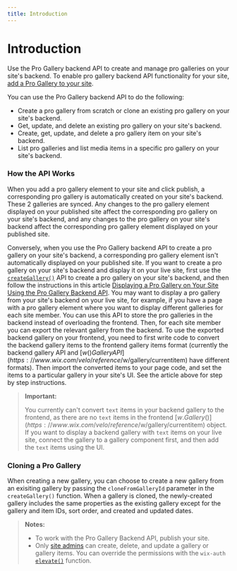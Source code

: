 ```yaml
---
title: Introduction
---
```


# Introduction

Use the Pro Gallery backend API to create and manage pro galleries on your site's backend. To enable pro gallery backend API functionality for your site, [add a Pro Gallery to your site](https://support.wix.com/en/article/wix-pro-gallery-adding-and-setting-up-your-gallery). 


You can use the Pro Gallery backend API to do the following:

+ Create a pro gallery from scratch or clone an existing pro gallery on your site's backend.
+ Get, update, and delete an existing pro gallery on your site's backend.
+ Create, get, update, and delete a pro gallery item on your site's backend. 
+ List pro galleries and list media items in a specific pro gallery on your site's backend. 


### How the API Works

When you add a pro gallery element to your site and click publish, a corresponding pro gallery is automatically created on your site's backend. These 2 galleries are synced. Any changes to the pro gallery element displayed on your published site affect the corresponding pro gallery on your site's backend, and any changes to the pro gallery on your site's backend affect the corresponding pro gallery element displayed on your published site. 

Conversely, when you use the Pro Gallery backend API to create a pro gallery on your site's backend, a corresponding pro gallery element isn't automatically displayed on your published site. If you want to create a pro gallery on your site's backend and display it on your live site, first use the [`createGallery()`](https://www.wix.com/velo/reference/wix-pro-gallery-backend/progallery/creategallery) API to create a pro gallery on your site's backend, and then follow the instructions in this article [Displaying a Pro Gallery on Your Site Using the Pro Gallery Backend API](https://support.wix.com/en/article/velo-tutorial-displaying-a-pro-gallery-on-your-site-using-the-pro-gallery-backend-api). You may want to display a pro gallery from your site's backend on your live site, for example, if you have a page with a pro gallery element where you want to display different galleries for each site member. You can use this API to store the pro galleries in the backend instead of overloading the frontend. Then, for each site member you can export the relevant gallery from the backend. To use the exported backend gallery on your frontend, you need to first write code to convert the backend gallery items to the frontend gallery items format (currently the backend gallery API and [$w() Gallery API](https://www.wix.com/velo/reference/$w/gallery/currentitem) have different formats). Then import the converted items to your page code, and set the items to a particular gallery in your site's UI. See the article above for step by step instructions.

<blockquote class="important">

__Important:__

You currently can't convert `text` items in your backend gallery to the frontend, as there are no `text` items in the frontend [$w.Gallery()](https://www.wix.com/velo/reference/$w/gallery/currentitem) object. If you want to display a backend gallery with `text` items on your live site, connect the gallery to a gallery component first, and then add the `text` items using the UI. 

</blockquote>

### Cloning a Pro Gallery
When creating a new gallery, you can choose to create a new gallery from an exisiting gallery by passing the `cloneFromGalleryId` parameter in the `createGallery()` function. When a gallery is cloned, the newly-created gallery includes the same properties as the existing gallery except for the gallery and item IDs, sort order, and created and updated dates.


>**Notes:** 
> + To work with the Pro Gallery Backend API, publish your site. 
> + Only [site admins](https://support.wix.com/en/article/roles-permissions-overview) can create, delete, and update a gallery or gallery items. You can override the permissions with the `wix-auth` [`elevate()`](https://www.wix.com/velo/reference/wix-auth/elevate) function.

